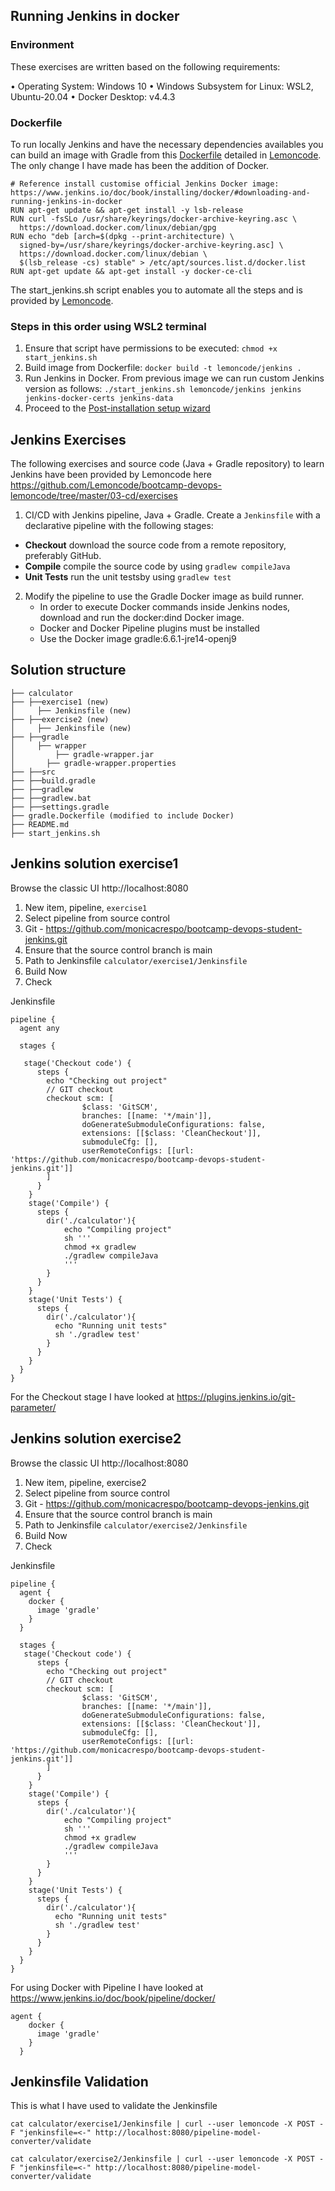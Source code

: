 ## Running Jenkins in docker

### Environment
These exercises are written based on the following requirements:

•	Operating System: Windows 10
•	Windows Subsystem for Linux: WSL2, Ubuntu-20.04
•	Docker Desktop: v4.4.3

### Dockerfile
To run locally Jenkins and have the necessary dependencies availables you can build an image with Gradle from this [Dockerfile](gradle.Dockerfile) detailed in [Lemoncode](https://github.com/Lemoncode/bootcamp-devops-lemoncode/blob/master/03-cd/exercises/jenkins-resources/gradle.Dockerfile). The only change I have made has been the addition of Docker.

```
# Reference install customise official Jenkins Docker image: https://www.jenkins.io/doc/book/installing/docker/#downloading-and-running-jenkins-in-docker
RUN apt-get update && apt-get install -y lsb-release
RUN curl -fsSLo /usr/share/keyrings/docker-archive-keyring.asc \
  https://download.docker.com/linux/debian/gpg
RUN echo "deb [arch=$(dpkg --print-architecture) \
  signed-by=/usr/share/keyrings/docker-archive-keyring.asc] \
  https://download.docker.com/linux/debian \
  $(lsb_release -cs) stable" > /etc/apt/sources.list.d/docker.list
RUN apt-get update && apt-get install -y docker-ce-cli
```


The start_jenkins.sh script enables you to automate all the steps and is provided by [Lemoncode](https://github.com/Lemoncode/bootcamp-devops-lemoncode/tree/master/03-cd/01-jenkins/00-instalando-jenkins).


### Steps in this order using WSL2 terminal
1. Ensure that script have permissions to be executed: `chmod +x start_jenkins.sh`
2. Build image from Dockerfile: `docker build -t lemoncode/jenkins .`
3. Run Jenkins in Docker. From previous image we can run custom Jenkins version as follows:
    `./start_jenkins.sh lemoncode/jenkins jenkins jenkins-docker-certs jenkins-data`
4. Proceed to the [Post-installation setup wizard](https://www.jenkins.io/doc/book/installing/docker/#setup-wizard)

 
## Jenkins Exercises
The following exercises and source code (Java + Gradle repository) to learn Jenkins have been provided by Lemoncode here https://github.com/Lemoncode/bootcamp-devops-lemoncode/tree/master/03-cd/exercises 

1. CI/CD with Jenkins pipeline, Java + Gradle. Create a `Jenkinsfile` with a declarative pipeline with the following stages:
 
* **Checkout** download the source code from a remote repository, preferably GitHub.
* **Compile** compile the source code by using `gradlew compileJava`
* **Unit Tests** run the unit testsby using `gradlew test`
 
2. Modify the pipeline to use the Gradle Docker image as build runner.
    * In order to execute Docker commands inside Jenkins nodes, download and run the docker:dind Docker image.
    * Docker and Docker Pipeline plugins must be installed
    * Use the Docker image gradle:6.6.1-jre14-openj9


## Solution structure 

```
├── calculator
├── ├──exercise1 (new)
│     ├── Jenkinsfile (new)
├── ├──exercise2 (new)
│     ├── Jenkinsfile (new)
├── ├──gradle
│     ├── wrapper
│   	  ├── gradle-wrapper.jar
│     	├── gradle-wrapper.properties
├── ├──src
├── ├──build.gradle
├── ├──gradlew
├── ├──gradlew.bat
├── ├──settings.gradle
├── gradle.Dockerfile (modified to include Docker)
├── README.md
├── start_jenkins.sh
```

## Jenkins solution exercise1

Browse the classic UI http://localhost:8080

1. New item, pipeline, `exercise1`
2. Select pipeline from source control
3. Git - https://github.com/monicacrespo/bootcamp-devops-student-jenkins.git
4. Ensure that the source control branch is main
5. Path to Jenkinsfile `calculator/exercise1/Jenkinsfile`
6. Build Now
7. Check

Jenkinsfile
```
pipeline {
  agent any

  stages {
	
   stage('Checkout code') {
      steps {
        echo "Checking out project"
        // GIT checkout
        checkout scm: [
                $class: 'GitSCM',
                branches: [[name: '*/main']], 
                doGenerateSubmoduleConfigurations: false, 
                extensions: [[$class: 'CleanCheckout']], 
                submoduleCfg: [], 
                userRemoteConfigs: [[url: 'https://github.com/monicacrespo/bootcamp-devops-student-jenkins.git']]
        ]
      }
    }
    stage('Compile') {
      steps {    
        dir('./calculator'){
            echo "Compiling project"
            sh '''
            chmod +x gradlew
            ./gradlew compileJava
            '''
        }   
      }
    }
    stage('Unit Tests') {
      steps {
        dir('./calculator'){
          echo "Running unit tests" 
          sh './gradlew test'
        }
      }
    }
  }
}

```

For the Checkout stage I have looked at https://plugins.jenkins.io/git-parameter/


## Jenkins solution exercise2

Browse the classic UI http://localhost:8080

1. New item, pipeline, exercise2
2. Select pipeline from source control
3. Git - https://github.com/monicacrespo/bootcamp-devops-jenkins.git
4. Ensure that the source control branch is main
5. Path to Jenkinsfile `calculator/exercise2/Jenkinsfile`
6. Build Now
7. Check

Jenkinsfile
```
pipeline {
  agent {
    docker {
      image 'gradle'
    }
  }

  stages {    
   stage('Checkout code') {
      steps {
        echo "Checking out project"
        // GIT checkout
        checkout scm: [
                $class: 'GitSCM',
                branches: [[name: '*/main']], 
                doGenerateSubmoduleConfigurations: false, 
                extensions: [[$class: 'CleanCheckout']], 
                submoduleCfg: [], 
                userRemoteConfigs: [[url: 'https://github.com/monicacrespo/bootcamp-devops-student-jenkins.git']]
        ]
      }
    }
    stage('Compile') {
      steps {
        dir('./calculator'){
            echo "Compiling project"
            sh '''
            chmod +x gradlew
            ./gradlew compileJava
            '''
        }    
      }
    }
    stage('Unit Tests') {
      steps {
        dir('./calculator'){
          echo "Running unit tests" 
          sh './gradlew test'
        }
      }
    }
  } 
}
```

For using Docker with Pipeline I have looked at https://www.jenkins.io/doc/book/pipeline/docker/

```
agent {
    docker {     
      image 'gradle'
    }
  }
```


## Jenkinsfile Validation
This is what I have used to validate the Jenkinsfile

```
cat calculator/exercise1/Jenkinsfile | curl --user lemoncode -X POST -F "jenkinsfile=<-" http://localhost:8080/pipeline-model-converter/validate
```

```
cat calculator/exercise2/Jenkinsfile | curl --user lemoncode -X POST -F "jenkinsfile=<-" http://localhost:8080/pipeline-model-converter/validate
```